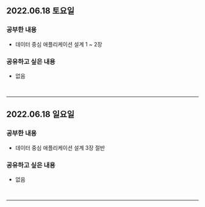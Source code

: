 ## 2022.06.18 토요일
### 공부한 내용
- 데이터 중심 애플리케이션 설계 1 ~ 2장

### 공유하고 싶은 내용
- 없음
<br>

---

## 2022.06.18 일요일
### 공부한 내용
- 데이터 중심 애플리케이션 설계 3장 절반

### 공유하고 싶은 내용
- 없음
<br>

---
